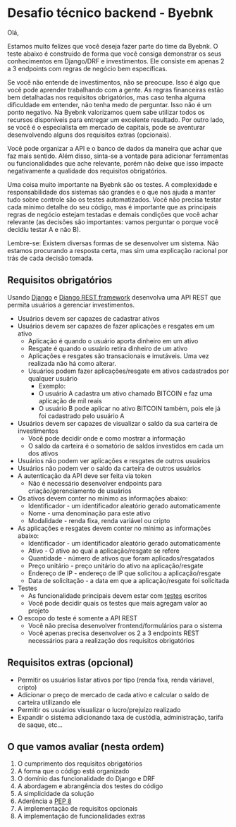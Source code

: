 # Desafio técnico backend - Byebnk

Olá,

Estamos muito felizes que você deseja fazer parte do time da Byebnk. O teste abaixo é construido de
forma que você consiga demonstrar os seus conhecimentos em Django/DRF e investimentos. Ele consiste
em apenas 2 a 3 endpoints com regras de negócio bem específicas.

Se você não entende de investimentos, não se preocupe. Isso é algo que você pode aprender trabalhando
com a gente. As regras financeiras estão bem detalhadas nos requisitos obrigatórios, mas caso tenha
alguma dificuldade em entender, não tenha medo de perguntar. Isso não é um ponto negativo. Na Byebnk
valorizamos quem sabe utilizar todos os recursos disponíveis para entregar um excelente resultado.
Por outro lado, se você é o especialista em mercado de capitais, pode se aventurar desenvolvendo
alguns dos requisitos extras (opcionais).

Você pode organizar a API e o banco de dados da maneira que achar que faz mais sentido. Além disso,
sinta-se a vontade para adicionar ferramentas ou funcionalidades que ache relevante, porém não deixe
que isso impacte negativamente a qualidade dos requisitos obrigatórios.

Uma coisa muito importante na Byebnk são os testes. A complexidade e responsabilidade dos sistemas
são grandes e o que nos ajuda a manter tudo sobre controle são os testes automatizados. Você não
precisa testar cada mínimo detalhe do seu código, mas é importante que as principais regras de
negócio estejam testadas e demais condições que você achar relevante (as decisões são importantes:
vamos perguntar o porque você decidiu testar A e não B).

Lembre-se: Existem diversas formas de se desenvolver um sistema. Não estamos procurando a resposta
certa, mas sim uma explicação racional por trás de cada decisão tomada.

## Requisitos obrigatórios
Usando [Django](https://www.djangoproject.com/) e [Django REST framework](https://www.django-rest-framework.org/)
desenvolva uma API REST que permita usuários a gerenciar investimentos.

* Usuários devem ser capazes de cadastrar ativos
* Usuários devem ser capazes de fazer aplicações e resgates em um ativo
    * Aplicação é quando o usuário aporta dinheiro em um ativo
    * Resgate é quando o usuário retira dinheiro de um ativo
    * Aplicações e resgates são transacionais e imutáveis. Uma vez realizada não há como alterar.
    * Usuários podem fazer aplicações/resgate em ativos cadastrados por qualquer usuário
        * Exemplo:
        * O usuário A cadastra um ativo chamado BITCOIN e faz uma aplicação de mil reais
        * O usuário B pode aplicar no ativo BITCOIN também, pois ele já foi cadastrado pelo usuário A
* Usuários devem ser capazes de visualizar o saldo da sua carteira de investimentos
    * Você pode decidir onde e como mostrar a informação
    * O saldo da carteira é o somatório de saldos investidos em cada um dos ativos
* Usuários não podem ver aplicações e resgates de outros usuários
* Usuários não podem ver o saldo da carteira de outros usuários
* A autenticação da API deve ser feita via token
    * Não é necessário desenvolver endpoints para criação/gerenciamento de usuários
* Os ativos devem conter no mínimo as informações abaixo:
    * Identificador - um identificador aleatório gerado automaticamente
    * Nome - uma denominação para este ativo
    * Modalidade - renda fixa, renda variável ou cripto
* As aplicações e resgates devem conter no mínimo as informações abaixo:
    * Identificador - um identificador aleatório gerado automaticamente
    * Ativo - O ativo ao qual a aplicação/resgate se refere
    * Quantidade - número de ativos que foram aplicados/resgatados
    * Preço unitário - preço unitário do ativo na aplicação/resgate
    * Endereço de IP - endereço de IP que solicitou a aplicação/resgate
    * Data de solicitação - a data em que a aplicação/resgate foi solicitada
* Testes
    * As funcionalidade principais devem estar com [testes](https://docs.djangoproject.com/en/3.1/topics/testing/) escritos
    * Você pode decidir quais os testes que mais agregam valor ao projeto
* O escopo do teste é somente a API REST
    * Você não precisa desenvolver frontend/formulários para o sistema
    * Você apenas precisa desenvolver os 2 a 3 endpoints REST necessários para a realização dos requisitos obrigatórios

## Requisitos extras (opcional)
* Permitir os usuários listar ativos por tipo (renda fixa, renda váriavel, cripto)
* Adicionar o preço de mercado de cada ativo e calcular o saldo de carteira utilizando ele
* Permitir os usuários visualizar o lucro/prejuízo realizado
* Expandir o sistema adicionando taxa de custódia, administração, tarifa de saque, etc...

## O que vamos avaliar (nesta ordem)
1. O cumprimento dos requisitos obrigatórios
2. A forma que o código está organizado
3. O domínio das funcionalidade do Django e DRF
4. A abordagem e abrangência dos testes do código
5. A simplicidade da solução
6. Aderência a [PEP 8](https://duckduckgo.com/?q=pep8)
7. A implementação de requisitos opcionais
8. A implementação de funcionalidades extras
